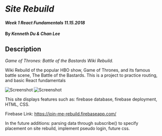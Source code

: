 # _Site Rebuild_

#### _Week 1 React Fundamentals 11.15.2018_

#### By _**Kenneth Du & Chan Lee**_

## Description

_Game of Thrones: Battle of the Bastards Wiki Rebuild._


Wiki Rebuild of the popular HBO show, Game of Thrones, and its famous battle scene, The Battle of the Bastards. This is a project to practice routing, and basic React fundamentals


![Screenshot](screenshot.png)
![Screenshot](screenshot2.png)

This site displays features such as: firebase database, firebase deployment, HTML, CSS.

Firebase Link: https://join-me-rebuild.firebaseapp.com/ 

In the future additions: parsing data through subscribe() to specify placement on site rebuild, implement pseudo login, future css.
